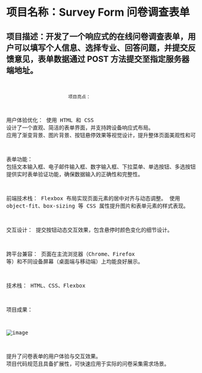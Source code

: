<h1>项目名称：Survey Form 问卷调查表单</h1>
<h2>项目描述：开发了一个响应式的在线问卷调查表单，用户可以填写个人信息、选择专业、回答问题，并提交反馈意见，表单数据通过 POST 方法提交至指定服务器端地址。</h2>
<pre>

  
                           项目亮点：
                           
                           
用户体验优化：
使用 HTML 和 CSS 设计了一个直观、简洁的表单界面，并支持跨设备响应式布局。
应用了渐变背景、图片背景、按钮悬停效果等视觉设计，提升整体页面美观性和可读性。


表单功能：
包括文本输入框、电子邮件输入框、数字输入框、下拉菜单、单选按钮、多选按钮和文本区域，满足多种数据采集需求。
提供实时表单验证功能，确保数据输入的正确性和完整性。


前端技术栈：
Flexbox 布局实现页面元素的居中对齐与动态调整。
使用 object-fit、box-sizing 等 CSS 属性提升图片和表单元素的样式表现。


交互设计：
提交按钮动态交互效果，包含悬停时颜色变化的细节设计。


跨平台兼容：
页面在主流浏览器（Chrome、Firefox 等）和不同设备屏幕（桌面端与移动端）上均能良好展示。


技术栈：
HTML、CSS、Flexbox

项目成果：

![image](https://github.com/user-attachments/assets/b29af638-77f9-4a4b-a766-199a53f56cee)


提升了问卷表单的用户体验与交互效果。
项目代码规范且具备扩展性，可快速应用于实际的问卷采集需求场景。

</pre>

